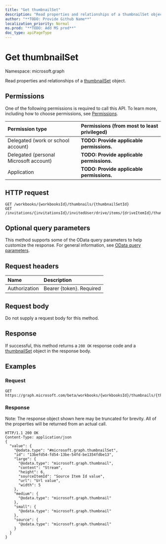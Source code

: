 ```yaml
---
title: "Get thumbnailSet"
description: "Read properties and relationships of a thumbnailSet object."
author: "**TODO: Provide Github Name**"
localization_priority: Normal
ms.prod: "**TODO: Add MS prod**"
doc_type: apiPageType
---
```


# Get thumbnailSet

Namespace: microsoft.graph

Read properties and relationships of a [thumbnailSet](../resources/thumbnailset.md) object.

## Permissions
One of the following permissions is required to call this API. To learn more, including how to choose permissions, see [Permissions](/concepts/permissions-reference.md).

|Permission type|Permissions (from most to least privileged)|
|:---|:---|
|Delegated (work or school account)|**TODO: Provide applicable permissions.**|
|Delegated (personal Microsoft account)|**TODO: Provide applicable permissions.**|
|Application|**TODO: Provide applicable permissions.**|

## HTTP request
<!-- {
  "blockType": "ignored"
}
-->
``` http
GET /workbooks/{workbooksId}/thumbnails/{thumbnailSetId}
GET /invitations/{invitationsId}/invitedUser/drive/items/{driveItemId}/thumbnails/{thumbnailSetId}
```

## Optional query parameters
This method supports some of the OData query parameters to help customize the response. For general information, see [OData query parameters](/graph/query-parameters).

## Request headers
|Name|Description|
|:---|:---|
|Authorization|Bearer {token}. Required|

## Request body
Do not supply a request body for this method.

## Response
If successful, this method returns a `200 OK` response code and a [thumbnailSet](../resources/thumbnailset.md) object in the response body.

## Examples

### Request
<!-- {
  "blockType": "request",
  "name": "get_thumbnailset"
}
-->
``` http
GET https://graph.microsoft.com/beta/workbooks/{workbooksId}/thumbnails/{thumbnailSetId}
```

### Response
Note: The response object shown here may be truncated for brevity. All of the properties will be returned from an actual call.
<!-- {
  "blockType": "response",
  "truncated": true,
  "@odata.type": "microsoft.graph.thumbnailSet"
}
-->
``` http
HTTP/1.1 200 OK
Content-Type: application/json
{
  "value": {
    "@odata.type": "#microsoft.graph.thumbnailSet",
    "id": "13befd54-fd54-13be-54fd-be1354fdbe13",
    "large": {
      "@odata.type": "microsoft.graph.thumbnail",
      "content": "Stream",
      "height": 6,
      "sourceItemId": "Source Item Id value",
      "url": "Url value",
      "width": 5
    },
    "medium": {
      "@odata.type": "microsoft.graph.thumbnail"
    },
    "small": {
      "@odata.type": "microsoft.graph.thumbnail"
    },
    "source": {
      "@odata.type": "microsoft.graph.thumbnail"
    }
  }
}
```

